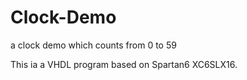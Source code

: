 # Clock-Demo
a clock demo which counts from 0 to 59

This ia a VHDL program based on Spartan6 XC6SLX16.
